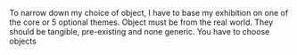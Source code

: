 To narrow down my choice of object, I have to base my exhibition on one of the core or 5 optional themes. Object must be from the real world. They should be tangible, pre-existing and  none generic. You have to choose objects 